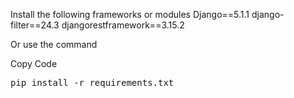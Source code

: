 Install the following frameworks or modules
Django==5.1.1
django-filter==24.3
djangorestframework==3.15.2

Or use the command

<clipboard-copy for="code-block" class="btn">Copy Code</clipboard-copy>
<pre id="code-block">pip install -r requirements.txt</pre>